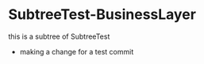 # SubtreeTest-BusinessLayer
 this is a subtree of SubtreeTest


 - making a change for a test commit
